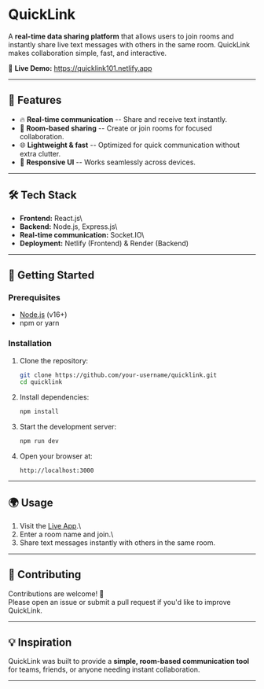# QuickLink 

A **real-time data sharing platform** that allows users to join rooms
and instantly share live text messages with others in the same room.
QuickLink makes collaboration simple, fast, and interactive.

🔗 **Live Demo:** <https://quicklink101.netlify.app>

------------------------------------------------------------------------

## 📌 Features

-   🔥 **Real-time communication** -- Share and receive text instantly.
-   👥 **Room-based sharing** -- Create or join rooms for focused
    collaboration.
-   🌐 **Lightweight & fast** -- Optimized for quick communication
    without extra clutter.
-   📱 **Responsive UI** -- Works seamlessly across devices.

------------------------------------------------------------------------

## 🛠️ Tech Stack

-   **Frontend:** React.js\
-   **Backend:** Node.js, Express.js\
-   **Real-time communication:** Socket.IO\
-   **Deployment:** Netlify (Frontend) & Render (Backend)

------------------------------------------------------------------------

## 🚀 Getting Started

### Prerequisites

-   [Node.js](https://nodejs.org/) (v16+)
-   npm or yarn

### Installation

1.  Clone the repository:

    ``` bash
    git clone https://github.com/your-username/quicklink.git
    cd quicklink
    ```

2.  Install dependencies:

    ``` bash
    npm install
    ```

3.  Start the development server:

    ``` bash
    npm run dev
    ```

4.  Open your browser at:

        http://localhost:3000

------------------------------------------------------------------------

## 🌍 Usage

1.  Visit the [Live App](https://quicklink101.netlify.app).\
2.  Enter a room name and join.\
3.  Share text messages instantly with others in the same room.

------------------------------------------------------------------------

## 🤝 Contributing

Contributions are welcome! 🎉\
Please open an issue or submit a pull request if you'd like to improve
QuickLink.

------------------------------------------------------------------------

## 💡 Inspiration

QuickLink was built to provide a **simple, room-based communication
tool** for teams, friends, or anyone needing instant collaboration.

------------------------------------------------------------------------
